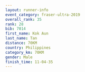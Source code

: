 ```yaml
---
layout: runner-info 
event_category: fraser-ultra-2019 
overall_rank: 35
rank: 28
bib: 7014
first_name: Kok Aun
last_name: Tan
distance: 70KM
country: Philippines
category_km: 70KM
gender: Male
finish_time: 11-04-35
---
```

